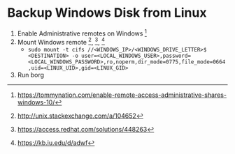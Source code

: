Backup Windows Disk from Linux
==============================

1. Enable Administrative remotes on Windows [^1]
2. Mount Windows remote [^2], [^3], [^4]
   - `sudo mount -t cifs //<WINDOWS_IP>/<WINDOWS_DRIVE_LETTER>$ <DESTINATION> -o user=<LOCAL_WINDOWS_USER>,password=<LOCAL_WINDOWS_PASSWORD>,ro,noperm,dir_mode=0775,file_mode=0664,uid=<LINUX_UID>,gid=<LINUX_GID>`
3. Run borg
  
 
[^1]:https://tommynation.com/enable-remote-access-administrative-shares-windows-10/
[^2]:http://unix.stackexchange.com/a/104652
[^3]:https://access.redhat.com/solutions/448263
[^4]:https://kb.iu.edu/d/adwf
